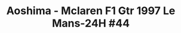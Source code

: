 ---
layout: product
title: "Aoshima - Mclaren F1 Gtr 1997 Le Mans-24H #44"
price: "TBA" 
desc: "N/A"
img_path: "/assets/img/AO07518.jpg"
brand: "N/A"
available: false
special_offer: false
new: false
soon: false
cat: "010000"
subcat: "013700"
subsubcat: "0N/A"
sifra: "AO07518"
popular: false
---